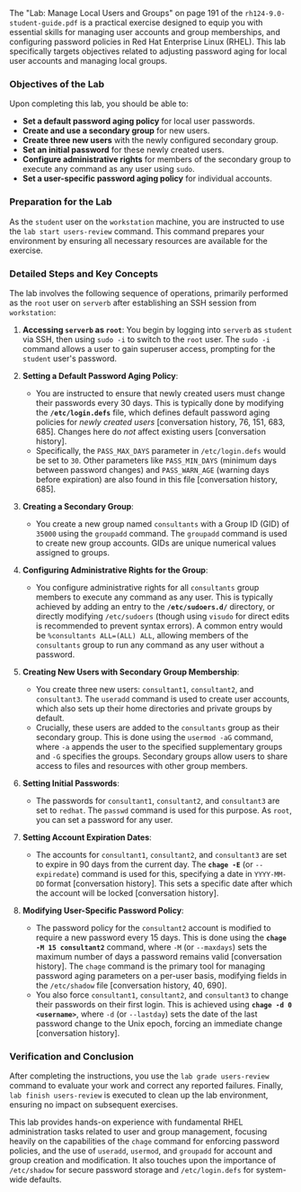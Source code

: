 The "Lab: Manage Local Users and Groups" on page 191 of the `rh124-9.0-student-guide.pdf` is a practical exercise designed to equip you with essential skills for managing user accounts and group memberships, and configuring password policies in Red Hat Enterprise Linux (RHEL). This lab specifically targets objectives related to adjusting password aging for local user accounts and managing local groups.

### Objectives of the Lab

Upon completing this lab, you should be able to:
*   **Set a default password aging policy** for local user passwords.
*   **Create and use a secondary group** for new users.
*   **Create three new users** with the newly configured secondary group.
*   **Set an initial password** for these newly created users.
*   **Configure administrative rights** for members of the secondary group to execute any command as any user using `sudo`.
*   **Set a user-specific password aging policy** for individual accounts.

### Preparation for the Lab

As the `student` user on the `workstation` machine, you are instructed to use the `lab start users-review` command. This command prepares your environment by ensuring all necessary resources are available for the exercise.

### Detailed Steps and Key Concepts

The lab involves the following sequence of operations, primarily performed as the `root` user on `serverb` after establishing an SSH session from `workstation`:

1.  **Accessing `serverb` as `root`**: You begin by logging into `serverb` as `student` via SSH, then using `sudo -i` to switch to the `root` user. The `sudo -i` command allows a user to gain superuser access, prompting for the `student` user's password.

2.  **Setting a Default Password Aging Policy**:
    *   You are instructed to ensure that newly created users must change their passwords every 30 days. This is typically done by modifying the **`/etc/login.defs`** file, which defines default password aging policies for *newly created users* [conversation history, 76, 151, 683, 685]. Changes here do *not* affect existing users [conversation history].
    *   Specifically, the `PASS_MAX_DAYS` parameter in `/etc/login.defs` would be set to `30`. Other parameters like `PASS_MIN_DAYS` (minimum days between password changes) and `PASS_WARN_AGE` (warning days before expiration) are also found in this file [conversation history, 685].

3.  **Creating a Secondary Group**:
    *   You create a new group named `consultants` with a Group ID (GID) of `35000` using the `groupadd` command. The `groupadd` command is used to create new group accounts. GIDs are unique numerical values assigned to groups.

4.  **Configuring Administrative Rights for the Group**:
    *   You configure administrative rights for all `consultants` group members to execute any command as any user. This is typically achieved by adding an entry to the **`/etc/sudoers.d/`** directory, or directly modifying `/etc/sudoers` (though using `visudo` for direct edits is recommended to prevent syntax errors). A common entry would be `%consultants ALL=(ALL) ALL`, allowing members of the `consultants` group to run any command as any user without a password.

5.  **Creating New Users with Secondary Group Membership**:
    *   You create three new users: `consultant1`, `consultant2`, and `consultant3`. The `useradd` command is used to create user accounts, which also sets up their home directories and private groups by default.
    *   Crucially, these users are added to the `consultants` group as their secondary group. This is done using the `usermod -aG` command, where `-a` appends the user to the specified supplementary groups and `-G` specifies the groups. Secondary groups allow users to share access to files and resources with other group members.

6.  **Setting Initial Passwords**:
    *   The passwords for `consultant1`, `consultant2`, and `consultant3` are set to `redhat`. The `passwd` command is used for this purpose. As `root`, you can set a password for any user.

7.  **Setting Account Expiration Dates**:
    *   The accounts for `consultant1`, `consultant2`, and `consultant3` are set to expire in 90 days from the current day. The **`chage -E`** (or `--expiredate`) command is used for this, specifying a date in `YYYY-MM-DD` format [conversation history]. This sets a specific date after which the account will be locked [conversation history].

8.  **Modifying User-Specific Password Policy**:
    *   The password policy for the `consultant2` account is modified to require a new password every 15 days. This is done using the **`chage -M 15 consultant2`** command, where `-M` (or `--maxdays`) sets the maximum number of days a password remains valid [conversation history]. The `chage` command is the primary tool for managing password aging parameters on a per-user basis, modifying fields in the `/etc/shadow` file [conversation history, 40, 690].
    *   You also force `consultant1`, `consultant2`, and `consultant3` to change their passwords on their first login. This is achieved using **`chage -d 0 <username>`**, where `-d` (or `--lastday`) sets the date of the last password change to the Unix epoch, forcing an immediate change [conversation history].

### Verification and Conclusion

After completing the instructions, you use the `lab grade users-review` command to evaluate your work and correct any reported failures. Finally, `lab finish users-review` is executed to clean up the lab environment, ensuring no impact on subsequent exercises.

This lab provides hands-on experience with fundamental RHEL administration tasks related to user and group management, focusing heavily on the capabilities of the `chage` command for enforcing password policies, and the use of `useradd`, `usermod`, and `groupadd` for account and group creation and modification. It also touches upon the importance of `/etc/shadow` for secure password storage and `/etc/login.defs` for system-wide defaults.